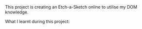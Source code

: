 This project is creating an Etch-a-Sketch online to utilise my DOM knowledge.

What I learnt during this project: 



